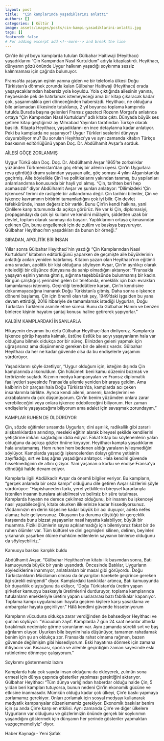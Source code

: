 ```yaml
---
layout: post
title:  "Çin kamplarında yaşadıklarını anlattı"
authors: []
categories: [ Kültür ]
image: assets/images/posts/cin-kampi-yasadiklarini-anlatti.jpg
tags: []
featured: false
# For adding excerpt add <!--more--> and break the line
---
```

Çin’de iki yıl boyu kamplarda tutulan Gülbahar Haitiwaji (Heyithacı) yaşadıklarını “Çin Kampından Nasıl Kurtuldum” adıyla kitaplaştırdı. Heyithacı, dünyanın gözü önünde Uygur halkının yaşadığı soykırıma sessiz kalınmaması için çağrıda bulunuyor.
<!--more-->

Fransa’da yaşayan eşinin yanına giden ve bir telefonla ülkesi Doğu Türkistan’a dönmek zorunda kalan Gülbahar Haitiwaji (Heyithacı) orada yaşayacaklarından habersiz yola koyuldu. Yola çıktığında ailesinin yanına, heybesinde pek de hatırlamak istemeyeceği ama bir kitap çıkaracak kadar çok, yaşanmışlıkla geri döneceğinden habersizdi. Heyithacı, ne olduğunu bile anlamadan ülkesinde tutuklanıp, 2 yıl boyunca toplama kampında tutuldu.Burada başına gelenleri Fransız gazeteci Rozenn Morgat’a anlatınca ortaya “Çin Kampından Nasıl Kurtuldum” adlı kitabı çıktı. Dünyada büyük ses getiren kitap geçtiğimiz ay Mihrabad Yayınları tarafından Türkçe olarak basıldı. Kitapta Heyithacı, yaşadıklarını en ince detaylarına kadar anlatıyor. Peki bu kamplarda ne yaşanıyor? Uygur Türkleri seslerini dünyaya duyurabiliyor mu? Bu soruları Heyithacı’ya ve aynı zamanda kitabın Türkçe baskısının editörlüğünü yapan Doç. Dr. Abdülhamit Avşar’a sorduk.

AİLESİ GÖÇE ZORLANMIŞ

Uygur Türkü olan Doç. Doç. Dr. Abdülhamit Avşar 1965’te zorbalıklar yüzünden Türkmenistan’dan göç etmiş bir ailenin üyesi. Çin’in Uygurlara reva gördüğü dramı yakından yaşayan aile, göç sonrası 4 yılını Afganistan’da geçirmiş. Aile böylelikle Çin’i ve politikalarını yakından tanımış, bu yapılanları anlamlandırma konusunda bir hayli yol almış. “Çin, tarihten beri hep acımasızdı” diyor Abdülhamit Avşar ve şunları anlatıyor: “Dilimizdeki ‘Çin işkencesi’ terimi de rastgele bir adlandırma değil. Çin tarihini bilenler, Çin ve işkence kavramının birbirini tamamladığını çok iyi bilir. Çin devlet tefekküründe, insan değersiz bir varlık. Bunu Çin’in kendi halkına, yani Çinlilere karşı tutumunda da açıkça görürüz. Ne var ki Çin, diplomasiyi, propagandayı da çok iyi kullanır ve kendini mülayim, şiddetten uzak bir devlet, toplum olarak sunmayı da başarır. Yaptıklarının ortaya çıkmasından çekinen Çin, bunu engellemek için de zulüm ve baskıya başvuruyor. Gülbahar Heyithacı’nın yaşadıkları da bunun bir örneği.”

SIRADAN, APOLİTİK BİR İNSAN

Yıllar sonra Gülbahar Heyithaci’nin yazdığı “Çin Kamplarından Nasıl Kurtuldum” kitabının editörlüğünü yaparken de geçmişte aile büyüklerinin anlattığı acıları yeniden hatırlamış. Kitabın yazarı olan Heyithacı’nın eğitimli ama sıradan, apolitik bir kişi olduğunu söyleyen Avşar, Çin’in ayrılıkçı olarak nitelediği bir düşünce dünyasına da sahip olmadığını aktarıyor: “Fransa’da yaşayan eşinin yanına gitmiş, sığınma teşebbüsünde bulunmamış bir kadın. Bir gün çalıştığı iş yerinden gelen bir telefonda, emeklilik için bazı evrakları tamamlaması istenmiş. Geçirdiği tereddütlere karşın, Çin’in kendisine dokunmayacağına inanarak Doğu Türkistan’a gitmiş. Daha sonra o işkence dönemi başlamış. Çin için önemli olan tek şey, 1949’daki işgalden bu yana devam ettirdiği, 2016 itibariyle de tamamlamak istediği Uygurları, Doğu Türkistan Türklerini asimile etme süreci. Bunu da Gülbahar Hanım ve benzeri binlerce kişinin hayatını şantaj konusu haline getirerek yapıyorlar.”

KALBİM KAMPLARDAKİ İNSANLARLA

Hikayenin devamını bu defa Gülbahar Heyithacı’dan dinliyoruz. Kamplarda işkence görüp hayatta kalmak, üstüne üstlük bu acıyı yaşayanların hala var olduğunu bilmek oldukça zor bir süreç. Elinizden geleni yapmak için uğraşırsınız ama düşünmeniz gereken bir de aileniz vardır. Gülbahar Heyithacı da her ne kadar güvende olsa da bu endişelerle yaşamını sürdürüyor.

Yaşadıklarını şöyle özetliyor, “Uygur olduğum için, isteğim dışında Çin kamplarında alıkonuldum. Çin hükümeti beni kamu düzenini bozmak ve terörizmle suçladı. Kızımın medya kampanyaları ve Fransız diplomatik faaliyetleri sayesinde Fransa’da ailemle yeniden bir araya geldim. Ama kalbimin bir parçası hala Doğu Türkistan’da, kamplarda acı çeken insanlarımla birlikte. Ayrıca kendi ailemi, annemi, kardeşlerimi ve akrabalarımı da çok düşünüyorum. Çin’in benim yüzümden onlara zarar verebileceğini veya onlara işkence edebileceğini biliyorum. Her zaman endişelerle yaşayacağımı biliyorum ama adalet için savaşmak zorundayım.”

KAMPLAR RUHEN DE ÖLDÜRÜYOR

Çin, sözde eğitimler sırasında Uygurları; dini aşırılık, radikallik gibi zararlı alışkanlıklardan arındırıp, mesleki eğitim alarak bireysel şekilde kendilerini yetiştirme imkânı sağladığını iddia ediyor. Fakat kitap bu söylenenlerin yalan olduğunu da açıkça gözler önüne koyuyor. Heyithacı kampta yaşadıklarını hala unutamamış. Hem ruhen hem bedenen aldığı yaraların iyileşmediğini söylüyor. Kamplarda yaşadığı işkencelerden dolayı görme yetisinin zayıfladığı, sırt ve baş ağrısı yaşadığını anlatıyor. Hala kendini güvende hissetmediğinin de altını çiziyor. Yani yaşanan o korku ve endişe Fransa’ya döndüğü halde devam ediyor.

Kamplarla ilgili Abdülkadir Avşar da önemli bilgiler veriyor. Bu kampların, “gerçek anlamda bir ceza kampı” olduğunu dile getiren Avşar sözlerini şöyle sürdürüyor: “Hapishaneden farkı, yerel yetkililerin bireysel kararlarıyla istenilen insanın buralara atılabilmesi ve belirsiz bir süre tutulması. Kamplarda hayatın ne derece çekilmez olduğunu, bir insanın bu işkenceyi nasıl yapabileceğini, kitabı okurken iliklerinize kadar hissediyorsunuz. Vicdanınızın en derin köşesine kadar büyük bir acı duyuyor, adeta nefes alamaz hale geliyorsunuz. Okuyanın bu duruma düştüğü bir gerçeklik karşısında bunu bizzat yaşayanlar nasıl hayatta kalabiliyor, büyük bir muamma. Fiziki ölümlerin sayısı açıklanmadığı için bilemiyoruz fakat bir de ruhen ölümler var. Tüm kültürel ve dini geçmişleri silinen, deliren, beyinleri yıkanarak yaşarken ölüme mahkûm edilenlerin sayısının binlerce olduğunu da söyleyebiliriz.”

Kamuoyu baskısı karşılık buldu

Abdülhamit Avşar, “Gülbahar Heyithacı’nın kitabı ilk basımdan sonra, Batı kamuoyunda büyük bir yankı uyandırdı. Öncesinde Batılılar, Uygurların söylediklerine inanmıyor, anlatılanları bir masal gibi görüyordu. Doğu Türkistanlıların Müslüman olması da önyargıları harekete geçirince gereken ilgi sürekli esirgendi” diyor. Kamplardaki tanıklıklar artınca, Batı kamuoyunda bir duyarlılık oluştuğunu da ekliyor, “Doğu Türkistan’da üretim yapan şirketler kamuoyu baskısıyla üretimlerini durduruyor, toplama kamplarında tutulanların emekleriyle üretim yapan uluslararası bazı fabrikalar kapanıyor. Toplama kampı uygulamasını hayata geçiren kişilere karşı yasaklama ve ambargolar hayata geçiriliyor.” Hâlâ kendimi güvende hissetmiyorum

Kampların vücuduna oldukça zarar verdiğinden de bahsediyor Heyithacı ve şunları söylüyor: “Vücudum zayıf. Kamplarda 7 gün 24 saat neonlar altında bırakılmak nedeniyle görme sorunlarım var. Aynı zamanda sürekli sırt ve baş ağrılarım oluyor. Uyurken bile beynim hala düşünüyor, tamamen rahatlamak benim için şu an oldukça zor. Fransa’da rahat olmama rağmen, bazen güvende değilmişim gibi hissediyorum. Eski hayatıma dönmek için zamana ihtiyacım var. Kısacası, sporla ve ailemle geçirdiğim zaman sayesinde eski rutinlerime dönmeye çalışıyorum.”

Soykırımı göstermemiz lazım

Kamplarda hala çok sayıda insan olduğunu da ekleyerek, zulmün sona ermesi için dünya çapında gösteriler yapılması gerektiğini aktarıyor. Gülbahar Heyithacı “Tüm dünya varlığından haberdar olduğu halde Çin, 5 yıldan beri kampları tutuyorsa, bunun nedeni Çin’in ekonomik gücüne ve etkisine inanmasıdır. Mümkün olduğu kadar çok ülkeyi, Çin’e baskı yapmaya zorlamamız gerekiyor. Onları zorlamak için sosyal medyayı kullanarak medyatik kampanyalar düzenlememiz gerekiyor. Ekonomik baskılar benim için şu anda Çin’e karşı en etkilisi. Aynı zamanda Çin’e ve diğer ülkelere Uygurların var olduğunu ve gözlerimizin önünde gerçek bir soykırımın yaşandığını göstermek için dünyanın her yerinde gösteriler yapmaktan vazgeçmemeliyiz” diyor.

Haber Kaynağı - Yeni Şafak